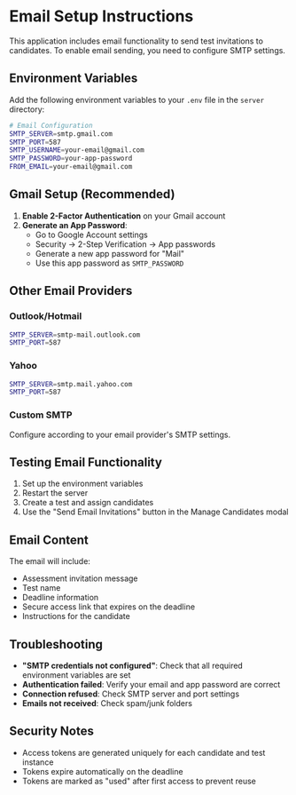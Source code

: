 # Email Setup Instructions

This application includes email functionality to send test invitations to candidates. To enable email sending, you need to configure SMTP settings.

## Environment Variables

Add the following environment variables to your `.env` file in the `server` directory:

```bash
# Email Configuration
SMTP_SERVER=smtp.gmail.com
SMTP_PORT=587
SMTP_USERNAME=your-email@gmail.com
SMTP_PASSWORD=your-app-password
FROM_EMAIL=your-email@gmail.com
```

## Gmail Setup (Recommended)

1. **Enable 2-Factor Authentication** on your Gmail account
2. **Generate an App Password**:
   - Go to Google Account settings
   - Security → 2-Step Verification → App passwords
   - Generate a new app password for "Mail"
   - Use this app password as `SMTP_PASSWORD`

## Other Email Providers

### Outlook/Hotmail
```bash
SMTP_SERVER=smtp-mail.outlook.com
SMTP_PORT=587
```

### Yahoo
```bash
SMTP_SERVER=smtp.mail.yahoo.com
SMTP_PORT=587
```

### Custom SMTP
Configure according to your email provider's SMTP settings.

## Testing Email Functionality

1. Set up the environment variables
2. Restart the server
3. Create a test and assign candidates
4. Use the "Send Email Invitations" button in the Manage Candidates modal

## Email Content

The email will include:
- Assessment invitation message
- Test name
- Deadline information
- Secure access link that expires on the deadline
- Instructions for the candidate

## Troubleshooting

- **"SMTP credentials not configured"**: Check that all required environment variables are set
- **Authentication failed**: Verify your email and app password are correct
- **Connection refused**: Check SMTP server and port settings
- **Emails not received**: Check spam/junk folders

## Security Notes

- Access tokens are generated uniquely for each candidate and test instance
- Tokens expire automatically on the deadline
- Tokens are marked as "used" after first access to prevent reuse 